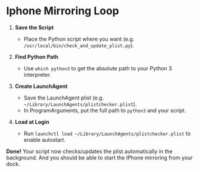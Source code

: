 # Iphone Mirroring Loop

1. **Save the Script**
   - Place the Python script where you want (e.g. `/usr/local/bin/check_and_update_plist.py`).

2. **Find Python Path**
   - Use `which python3` to get the absolute path to your Python 3 interpreter.

3. **Create LaunchAgent**
   - Save the LaunchAgent plist (e.g. `~/Library/LaunchAgents/plistchecker.plist`).
   - In ProgramArguments, put the full path to `python3` and your script.

4. **Load at Login**
   - Run `launchctl load ~/Library/LaunchAgents/plistchecker.plist` to enable autostart.

**Done!** Your script now checks/updates the plist automatically in the background. And you should be able to start the IPhone mirroring from your dock.
